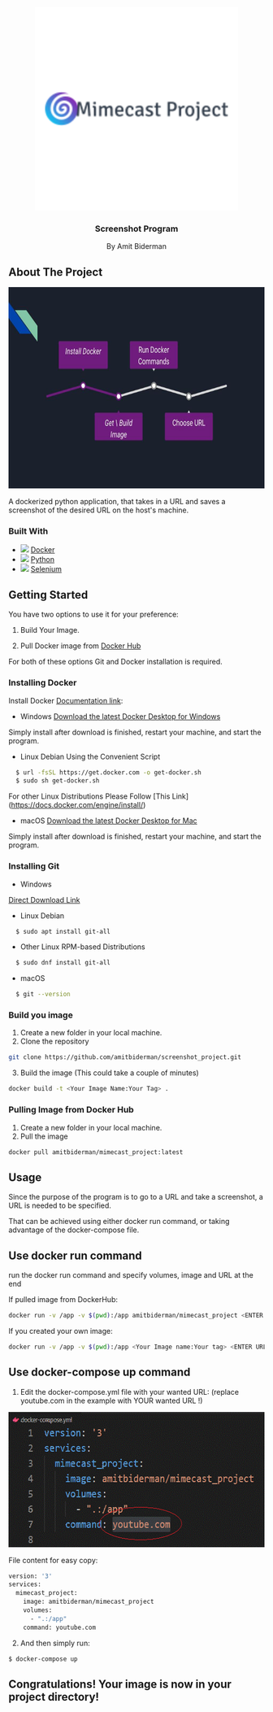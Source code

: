
<!-- PROJECT LOGO -->
<br />
<p align="center">
  <a href="https://github.com/amitbiderman/screenshot_project">
    <img src="images/logo.png" alt="Logo" width="400" height="400">
  </a>

  <h3 align="center">Screenshot Program</h3>

  <p align="center">
   By Amit Biderman
  </p>
</p>


<!-- ABOUT THE PROJECT -->
## About The Project

  <a href="https://github.com/amitbiderman/screenshot_project">
    <img src="images/graph.jpg" alt="Logo" width="874" height="396">
  </a>

A dockerized python application, that takes in a URL and saves a screenshot of the desired URL on the host's machine.

### Built With

* <img src="https://img.icons8.com/dusk/30/000000/docker.png"/> [Docker](https://www.docker.com/m)
* <img src="https://img.icons8.com/color/30/000000/python.png"/> [Python](https://www.python.org/)
* <img src="https://img.icons8.com/officel/30/000000/selenium-test-automation.png"/> [Selenium](https://www.selenium.dev/)



<!-- GETTING STARTED -->
## Getting Started

You have two options to use it for your preference:

1. Build Your Image.

2. Pull Docker image from [Docker Hub](https://hub.docker.com/) 

For both of these options Git and Docker installation is required.


### Installing Docker

Install Docker [Documentation link](https://docs.docker.com/get-docker/):

* Windows
[Download the latest Docker Desktop for Windows](https://hub.docker.com/editions/community/docker-ce-desktop-windows/)

Simply install after download is finished, restart your machine, and start the program.


* Linux Debian Using the Convenient Script
```sh
  $ url -fsSL https://get.docker.com -o get-docker.sh
  $ sudo sh get-docker.sh
  ```
  
For other Linux Distributions Please Follow [This Link] (https://docs.docker.com/engine/install/)


* macOS
[Download the latest Docker Desktop for Mac](https://hub.docker.com/editions/community/docker-ce-desktop-mac/)

Simply install after download is finished, restart your machine, and start the program.

### Installing Git

* Windows

[Direct Download Link](https://git-scm.com/download/win)


* Linux Debian
```sh
  $ sudo apt install git-all
  ```
* Other Linux RPM-based Distributions
```sh
  $ sudo dnf install git-all
  ```
* macOS
```sh
  $ git --version
  ```

### Build you image


1. Create a new folder in your local machine.
2. Clone the repository
  ```sh
  git clone https://github.com/amitbiderman/screenshot_project.git
  ```

3. Build the image (This could take a couple of minutes)
  ```sh
  docker build -t <Your Image Name:Your Tag> .
  ```


### Pulling Image from Docker Hub

1. Create a new folder in your local machine.
2. Pull the image
  ```sh
  docker pull amitbiderman/mimecast_project:latest
  ```


<!-- USAGE EXAMPLES -->
## Usage
Since the purpose of the program is to go to a URL and take a screenshot, a URL is needed to be specified.

That can be achieved using either docker run command, or taking advantage of the docker-compose file.

## Use docker run command

run the docker run command and specify volumes, image and URL at the end

If pulled image from DockerHub:
  ```sh
 docker run -v /app -v $(pwd):/app amitbiderman/mimecast_project <ENTER URL HERE>
  ```
If you created your own image:
  ```sh
 docker run -v /app -v $(pwd):/app <Your Image name:Your tag> <ENTER URL HERE>
  ```
  
 
 ## Use docker-compose up command
 
1. Edit the docker-compose.yml file with your wanted URL: (replace youtube.com in the example with YOUR wanted URL !)

<a href="https://github.com/amitbiderman/screenshot_project">
    <img src="images/docker-compose.png" alt="Logo" width="594" height="266">
  </a>

File content for easy copy:
```sh
version: '3'
services:
  mimecast_project:
    image: amitbiderman/mimecast_project
    volumes:
      - ".:/app"
    command: youtube.com
```


2. And then  simply run:

  ```sh
  $ docker-compose up
  ```
  
  ## Congratulations! Your image is now in your project directory!
